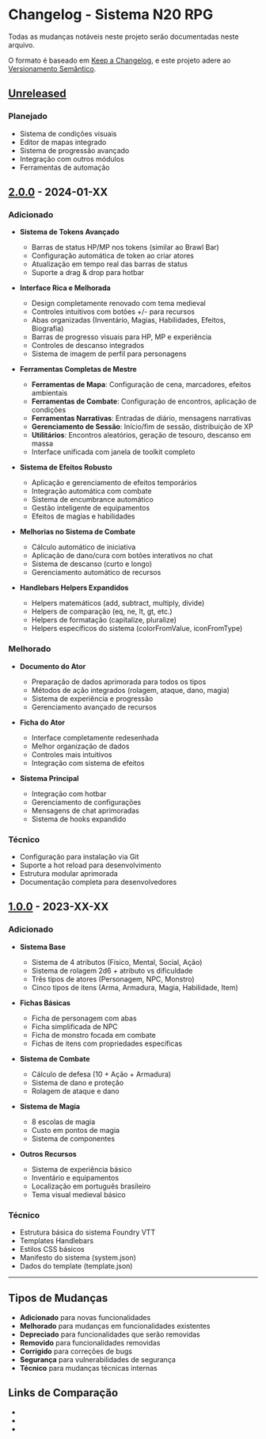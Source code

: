 # Changelog - Sistema N20 RPG

Todas as mudanças notáveis neste projeto serão documentadas neste arquivo.

O formato é baseado em [Keep a Changelog](https://keepachangelog.com/pt-BR/1.0.0/),
e este projeto adere ao [Versionamento Semântico](https://semver.org/spec/v2.0.0.html).

## [Unreleased]

### Planejado
- Sistema de condições visuais
- Editor de mapas integrado
- Sistema de progressão avançado
- Integração com outros módulos
- Ferramentas de automação

## [2.0.0] - 2024-01-XX

### Adicionado
- **Sistema de Tokens Avançado**
  - Barras de status HP/MP nos tokens (similar ao Brawl Bar)
  - Configuração automática de token ao criar atores
  - Atualização em tempo real das barras de status
  - Suporte a drag & drop para hotbar

- **Interface Rica e Melhorada**
  - Design completamente renovado com tema medieval
  - Controles intuitivos com botões +/- para recursos
  - Abas organizadas (Inventário, Magias, Habilidades, Efeitos, Biografia)
  - Barras de progresso visuais para HP, MP e experiência
  - Controles de descanso integrados
  - Sistema de imagem de perfil para personagens

- **Ferramentas Completas de Mestre**
  - **Ferramentas de Mapa**: Configuração de cena, marcadores, efeitos ambientais
  - **Ferramentas de Combate**: Configuração de encontros, aplicação de condições
  - **Ferramentas Narrativas**: Entradas de diário, mensagens narrativas
  - **Gerenciamento de Sessão**: Início/fim de sessão, distribuição de XP
  - **Utilitários**: Encontros aleatórios, geração de tesouro, descanso em massa
  - Interface unificada com janela de toolkit completo

- **Sistema de Efeitos Robusto**
  - Aplicação e gerenciamento de efeitos temporários
  - Integração automática com combate
  - Sistema de encumbrance automático
  - Gestão inteligente de equipamentos
  - Efeitos de magias e habilidades

- **Melhorias no Sistema de Combate**
  - Cálculo automático de iniciativa
  - Aplicação de dano/cura com botões interativos no chat
  - Sistema de descanso (curto e longo)
  - Gerenciamento automático de recursos

- **Handlebars Helpers Expandidos**
  - Helpers matemáticos (add, subtract, multiply, divide)
  - Helpers de comparação (eq, ne, lt, gt, etc.)
  - Helpers de formatação (capitalize, pluralize)
  - Helpers específicos do sistema (colorFromValue, iconFromType)

### Melhorado
- **Documento do Ator**
  - Preparação de dados aprimorada para todos os tipos
  - Métodos de ação integrados (rolagem, ataque, dano, magia)
  - Sistema de experiência e progressão
  - Gerenciamento avançado de recursos

- **Ficha do Ator**
  - Interface completamente redesenhada
  - Melhor organização de dados
  - Controles mais intuitivos
  - Integração com sistema de efeitos

- **Sistema Principal**
  - Integração com hotbar
  - Gerenciamento de configurações
  - Mensagens de chat aprimoradas
  - Sistema de hooks expandido

### Técnico
- Configuração para instalação via Git
- Suporte a hot reload para desenvolvimento
- Estrutura modular aprimorada
- Documentação completa para desenvolvedores

## [1.0.0] - 2023-XX-XX

### Adicionado
- **Sistema Base**
  - Sistema de 4 atributos (Físico, Mental, Social, Ação)
  - Sistema de rolagem 2d6 + atributo vs dificuldade
  - Três tipos de atores (Personagem, NPC, Monstro)
  - Cinco tipos de itens (Arma, Armadura, Magia, Habilidade, Item)

- **Fichas Básicas**
  - Ficha de personagem com abas
  - Ficha simplificada de NPC
  - Ficha de monstro focada em combate
  - Fichas de itens com propriedades específicas

- **Sistema de Combate**
  - Cálculo de defesa (10 + Ação + Armadura)
  - Sistema de dano e proteção
  - Rolagem de ataque e dano

- **Sistema de Magia**
  - 8 escolas de magia
  - Custo em pontos de magia
  - Sistema de componentes

- **Outros Recursos**
  - Sistema de experiência básico
  - Inventário e equipamentos
  - Localização em português brasileiro
  - Tema visual medieval básico

### Técnico
- Estrutura básica do sistema Foundry VTT
- Templates Handlebars
- Estilos CSS básicos
- Manifesto do sistema (system.json)
- Dados do template (template.json)

---

## Tipos de Mudanças

- **Adicionado** para novas funcionalidades
- **Melhorado** para mudanças em funcionalidades existentes
- **Depreciado** para funcionalidades que serão removidas
- **Removido** para funcionalidades removidas
- **Corrigido** para correções de bugs
- **Segurança** para vulnerabilidades de segurança
- **Técnico** para mudanças técnicas internas

## Links de Comparação

- [Unreleased]: https://github.com/seu-usuario/sistema-n20-rpg/compare/v2.0.0...HEAD
- [2.0.0]: https://github.com/seu-usuario/sistema-n20-rpg/compare/v1.0.0...v2.0.0
- [1.0.0]: https://github.com/seu-usuario/sistema-n20-rpg/releases/tag/v1.0.0 